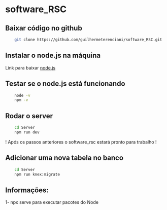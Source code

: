 # software_RSC

## Baixar código no github
```bash
    git clone https://github.com/guilhermeterenciani/software_RSC.git
```

## Instalar o node.js na máquina

Link para baixar [node.js](https://nodejs.org/en/download/)

## Testar se o node.js está funcionando
```bash
    node -v
    npm -v
```

## Rodar o server
```bash
    cd Server
    npm run dev
```

! Após os passos anteriores o software_rsc estará pronto para trabalho !

## Adicionar uma nova tabela no banco 
```bash
    cd Server
    npm run knex:migrate
```

## Informações:
 1- npx serve para executar pacotes do Node
